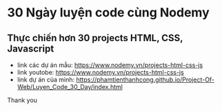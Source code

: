 # 30 Ngày luyện code cùng Nodemy

## Thực chiến hơn 30 projects HTML, CSS, Javascript

- link các dự án mẫu: https://www.nodemy.vn/projects-html-css-js
- link youtobe: https://www.nodemy.vn/projects-html-css-js
- link dự án của mình: https://phamtienthanhcong.github.io/Project-Of-Web/Luyen_Code_30_Day/index.html

Thank you
